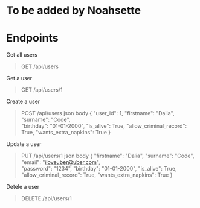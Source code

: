 # To be added by Noahsette

# Endpoints

Get all users 
> GET /api/users

Get a user
> GET /api/users/1

Create a user
> POST /api/users
json body
{
   "user_id": 1,
   "firstname": "Dalia",
   "surname": "Code",                 
   "birthday": "01-01-2000",
   "is_alive": True,
   "allow_criminal_record": True,
   "wants_extra_napkins": True
}

Update a user
> PUT /api/users/1
json body
{
   "firstname": "Dalia",
   "surname": "Code",
   "email": "iloveuber@uber.com",                   
   "password": "1234",
   "birthday": "01-01-2000",
   "is_alive": True,
   "allow_criminal_record": True,
   "wants_extra_napkins": True
}

Detele a user
> DELETE /api/users/1
